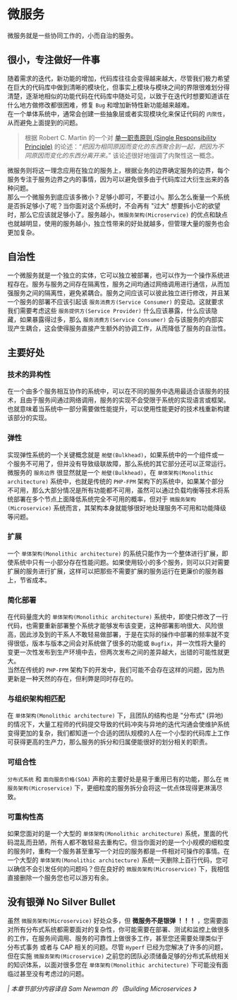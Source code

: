# 微服务

微服务就是一些协同工作的，小而自治的服务。

## 很小，专注做好一件事

随着需求的迭代，新功能的增加，代码库往往会变得越来越大，尽管我们极力希望在巨大的代码库中做到清晰的模块化，但事实上模块与模块之间的界限很难划分得清楚，逐渐地相似的功能代码在代码库中随处可见，以致于在迭代时想要知道该在什么地方做修改都很困难，修复 `Bug` 和增加新特性新功能越来越难。   
在一个单体系统中，通常会创建一些抽象层或者实现模块化来保证代码的 `内聚性`，从而避免上面提到的问题。

> 根据 Robert C. Martin 的一个对 [单一职责原则 (Single Responsibility Principle)](https://baike.baidu.com/item/单一职责原则/9456515) 的论述：“*把因为相同原因而变化的东西聚合到一起，把因为不同原因而变化的东西分离开来。*” 该论述很好地强调了内聚性这一概念。

微服务则将这一理念应用在独立的服务上，根据业务的边界确定服务的边界，每个服务专注于服务边界之内的事情，因为可以避免很多由于代码库过大衍生出来的各种问题。   
那么一个微服务到底应该多微小？足够小即可，不要过小。那么怎么衡量一个系统是否拆足够小了呢？当你面对这个系统时，不会再有 "过大" 想要拆小它的欲望时，那么它应该就足够小了。服务越小，`微服务架构(Microservice)` 的优点和缺点也就越明显，使用的服务越小，独立性带来的好处就越多，但管理大量的服务也会更加复杂。

## 自治性

一个微服务就是一个独立的实体，它可以独立被部署，也可以作为一个操作系统进程存在。服务与服务之间存在隔离性，服务之间均通过网络调用进行通信，从而加强服务之间的隔离性，避免紧耦合。服务之间应该可以彼此独立进行修改，并且某一个服务的部署不应该引起该 `服务消费方(Service Consumer)` 的变动。这就要求我们需要考虑这些 `服务提供方(Service Provider)` 什么应该暴露，什么应该隐藏，如果暴露得过多，那么 `服务消费方(Service Consumer)` 会与该服务的内部实现产生耦合，这会使得服务直接产生额外的协调工作，从而降低了服务的自治性。

## 主要好处

### 技术的异构性

在一个由多个服务相互协作的系统中，可以在不同的服务中选用最适合该服务的技术，且由于服务间通过网络调用，服务的实现不会受限于系统的实现语言或框架。也就意味着当系统中一部分需要做性能提升，可以使用性能更好的技术栈重新构建该部分的实现。

### 弹性

实现弹性系统的一个关键概念就是 `舱壁(Bulkhead)`，如果系统中的一个组件或一个服务不可用了，但并没有导致级联故障，那么系统的其它部分还可以正常运行。微服务的 `服务边界` 很显然就是一个 `舱壁(Bulkhead)`，在 `单体架构(Monolithic architecture)` 系统中，也就是传统的 `PHP-FPM` 架构下的系统中，如果某个部分不可用，那么大部分情况是所有功能都不可用，虽然可以通过负载均衡等技术将系统部署在多个节点上面降低系统完全不可用的概率，但对于 `微服务架构(Microservice)` 系统而言，其架构本身就能够很好地处理服务不可用和功能降级等问题。

### 扩展

一个 `单体架构(Monolithic architecture)` 的系统只能作为一个整体进行扩展，即使系统中只有一小部分存在性能问题。如果使用较小的多个服务，则可以只对需要扩展的服务进行扩展，这样可以把那些不需要扩展的服务运行在更廉价的服务器上，节省成本。

### 简化部署

在代码量庞大的 `单体架构(Monolithic architecture)` 系统中，即使只修改了一行代码，也需要重新部署整个系统才能够发布该变更，这种部署影响很大、风险很高，因此涉及到的干系人不敢轻易做部署，于是在实际的操作中部署的频率就不变得很低，版本与版本之间会对系统做了很多的功能或 `Bugfix`，并一次性将大量的变更一次性发布到生产环境中去，但两次发布之间的差异越大，出错的可能性就更大。   
当然在传统的 `PHP-FPM` 架构下的开发中，我们可能不会存在这样的问题，因为热更新是一种天然的存在，但利弊是同时存在的。

### 与组织架构相匹配

在 `单体架构(Monolithic architecture)` 下，且团队的结构也是 "分布式" (异地) 的情况下，大量工程师的代码提交导致的代码冲突与异地的迭代沟通会使维护系统变得更加的复杂，我们都知道一个合适的团队规模的人在一个小型的代码库上工作可获得更高的生产力，那么服务的拆分和归属便能很好的划分相关的职责。

### 可组合性

`分布式系统` 和 `面向服务价格(SOA)` 声称的主要好处是易于重用已有的功能，那么在 `微服务架构(Microservice)` 下，更细粒度的服务拆分会将这一优点体现得更淋漓尽致。

### 可重构性高

如果您面对的是一个大型的 `单体架构(Monolithic architecture)` 系统，里面的代码混乱而丑陋，所有人都不敢轻易去重构它。但当你面对的是一个小规模的细粒度的服务时，重构一个服务甚至重写一个对应的服务都是一件相对可操作的事情。在一个大型的 `单体架构(Monolithic architecture)` 系统一天删除上百行代码，您可以确信不会引发任何的问题吗？但在良好的 `微服务架构(Microservice)` 下，我相信直接删除一个服务您也可以游刃有余。

## 没有银弹 No Silver Bullet

虽然 `微服务架构(Microservice)` 好处众多，但 **微服务不是银弹 ！！！** ，您需要面对所有分布式系统都需要面对的复杂性，你可能需要在部署、测试和监控上做很多的工作，在服务间调用、服务的可靠性上做很多工作，甚至您还需要处理类似于 分布式事务 或者与 CAP 相关的问题。尽管 `Hyperf` 已经为您解决了许多的问题，但在实施 `微服务架构(Microservice)` 之前您的团队必须储备足够的分布式系统相关的知识体系，以面对很多您在 `单体架构(Monolithic architecture)` 下可能没有面临过甚至没有考虑过的问题。


*| 本章节部分内容译自 Sam Newman 的 《Building Microservices 》*
